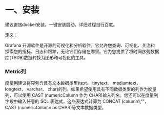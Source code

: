 # 一、安装

建议直接docker安装，一键安装启动，详细过程自行百度。



定义：

Grafana 开源软件是开源的可视化和分析软件。它允许您查询、可视化、关注和探索您的指标、日志和跟踪，无论它们存储在哪里。它为您提供了将时间序列数据库(TSDB)数据转换为图形和可视化的工具。





### Metric列

度量列建议将只包含具有文本数据类型(text、 tinytext、 mediumtext、 longtext、 varchar、 char)的列。如果希望使用具有不同数据类型的列作为度量列，可以使用 CAST (numericColumn 作为 CHAR)输入列名。您还可以在度量列字段中输入任意的 SQL 表达式，这些表达式计算为 CONCAT (column1,””，CAST (numericColumn as CHAR)等文本数据类型。